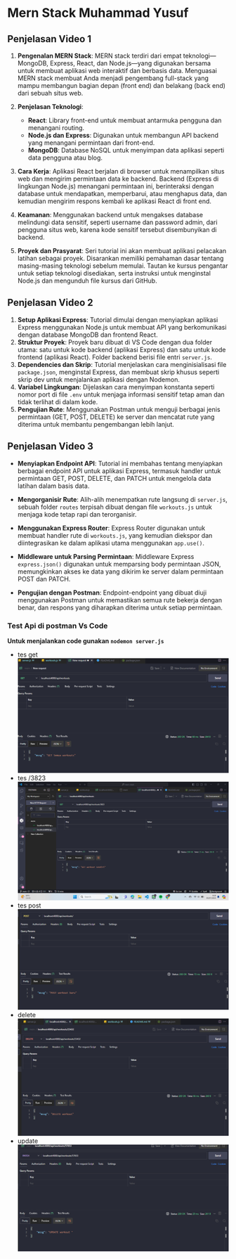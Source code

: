# Mern Stack Muhammad Yusuf
## Penjelasan Video 1
1. **Pengenalan MERN Stack**: MERN stack terdiri dari empat teknologi—MongoDB, Express, React, dan Node.js—yang digunakan bersama untuk membuat aplikasi web interaktif dan berbasis data. Menguasai MERN stack membuat Anda menjadi pengembang full-stack yang mampu membangun bagian depan (front end) dan belakang (back end) dari sebuah situs web.

2. **Penjelasan Teknologi**:
   - **React**: Library front-end untuk membuat antarmuka pengguna dan menangani routing.
   - **Node.js dan Express**: Digunakan untuk membangun API backend yang menangani permintaan dari front-end.
   - **MongoDB**: Database NoSQL untuk menyimpan data aplikasi seperti data pengguna atau blog.

3. **Cara Kerja**: Aplikasi React berjalan di browser untuk menampilkan situs web dan mengirim permintaan data ke backend. Backend (Express di lingkungan Node.js) menangani permintaan ini, berinteraksi dengan database untuk mendapatkan, memperbarui, atau menghapus data, dan kemudian mengirim respons kembali ke aplikasi React di front end.

4. **Keamanan**: Menggunakan backend untuk mengakses database melindungi data sensitif, seperti username dan password admin, dari pengguna situs web, karena kode sensitif tersebut disembunyikan di backend.

5. **Proyek dan Prasyarat**: Seri tutorial ini akan membuat aplikasi pelacakan latihan sebagai proyek. Disarankan memiliki pemahaman dasar tentang masing-masing teknologi sebelum memulai. Tautan ke kursus pengantar untuk setiap teknologi disediakan, serta instruksi untuk menginstal Node.js dan mengunduh file kursus dari GitHub.

## Penjelasan Video 2
1. **Setup Aplikasi Express**: Tutorial dimulai dengan menyiapkan aplikasi Express menggunakan Node.js untuk membuat API yang berkomunikasi dengan database MongoDB dan frontend React.
2. **Struktur Proyek**: Proyek baru dibuat di VS Code dengan dua folder utama: satu untuk kode backend (aplikasi Express) dan satu untuk kode frontend (aplikasi React). Folder backend berisi file entri `server.js`.
3. **Dependencies dan Skrip**: Tutorial menjelaskan cara menginisialisasi file `package.json`, menginstal Express, dan membuat skrip khusus seperti skrip dev untuk menjalankan aplikasi dengan Nodemon.
4. **Variabel Lingkungan**: Dijelaskan cara menyimpan konstanta seperti nomor port di file `.env` untuk menjaga informasi sensitif tetap aman dan tidak terlihat di dalam kode.
5. **Pengujian Rute**: Menggunakan Postman untuk menguji berbagai jenis permintaan (GET, POST, DELETE) ke server dan mencatat rute yang diterima untuk membantu pengembangan lebih lanjut.

## Penjelasan Video 3
- **Menyiapkan Endpoint API**: Tutorial ini membahas tentang menyiapkan berbagai endpoint API untuk aplikasi Express, termasuk handler untuk permintaan GET, POST, DELETE, dan PATCH untuk mengelola data latihan dalam basis data.

- **Mengorganisir Rute**: Alih-alih menempatkan rute langsung di `server.js`, sebuah folder `routes` terpisah dibuat dengan file `workouts.js` untuk menjaga kode tetap rapi dan terorganisir.

- **Menggunakan Express Router**: Express Router digunakan untuk membuat handler rute di `workouts.js`, yang kemudian diekspor dan diintegrasikan ke dalam aplikasi utama menggunakan `app.use()`.

- **Middleware untuk Parsing Permintaan**: Middleware Express `express.json()` digunakan untuk memparsing body permintaan JSON, memungkinkan akses ke data yang dikirim ke server dalam permintaan POST dan PATCH.

- **Pengujian dengan Postman**: Endpoint-endpoint yang dibuat diuji menggunakan Postman untuk memastikan semua rute bekerja dengan benar, dan respons yang diharapkan diterima untuk setiap permintaan.

### Test Api di postman Vs Code
**Untuk menjalankan code gunakan ```nodemon server.js```**
- tes get 
![test api](image.png)
- tes /3823
![3823](image-1.png)
- tes post 
![post](image-2.png)
- delete
![delete](image-3.png)
- update
![update](image-4.png)

